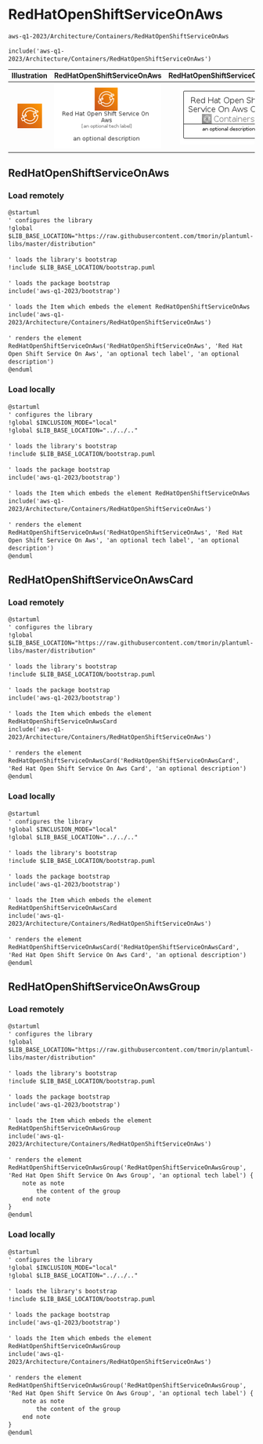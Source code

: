 # RedHatOpenShiftServiceOnAws


```text
aws-q1-2023/Architecture/Containers/RedHatOpenShiftServiceOnAws
```

```text
include('aws-q1-2023/Architecture/Containers/RedHatOpenShiftServiceOnAws')
```



| Illustration | RedHatOpenShiftServiceOnAws | RedHatOpenShiftServiceOnAwsCard | RedHatOpenShiftServiceOnAwsGroup |
| :---: | :---: | :---: | :---: |
| ![illustration for Illustration](../../../aws-q1-2023/Architecture/Containers/RedHatOpenShiftServiceOnAws.png) | ![illustration for RedHatOpenShiftServiceOnAws](../../../aws-q1-2023/Architecture/Containers/RedHatOpenShiftServiceOnAws.Local.png) | ![illustration for RedHatOpenShiftServiceOnAwsCard](../../../aws-q1-2023/Architecture/Containers/RedHatOpenShiftServiceOnAwsCard.Local.png) | ![illustration for RedHatOpenShiftServiceOnAwsGroup](../../../aws-q1-2023/Architecture/Containers/RedHatOpenShiftServiceOnAwsGroup.Local.png) |




## RedHatOpenShiftServiceOnAws

### Load remotely
```plantuml
@startuml
' configures the library
!global $LIB_BASE_LOCATION="https://raw.githubusercontent.com/tmorin/plantuml-libs/master/distribution"

' loads the library's bootstrap
!include $LIB_BASE_LOCATION/bootstrap.puml

' loads the package bootstrap
include('aws-q1-2023/bootstrap')

' loads the Item which embeds the element RedHatOpenShiftServiceOnAws
include('aws-q1-2023/Architecture/Containers/RedHatOpenShiftServiceOnAws')

' renders the element
RedHatOpenShiftServiceOnAws('RedHatOpenShiftServiceOnAws', 'Red Hat Open Shift Service On Aws', 'an optional tech label', 'an optional description')
@enduml
```

### Load locally
```plantuml
@startuml
' configures the library
!global $INCLUSION_MODE="local"
!global $LIB_BASE_LOCATION="../../.."

' loads the library's bootstrap
!include $LIB_BASE_LOCATION/bootstrap.puml

' loads the package bootstrap
include('aws-q1-2023/bootstrap')

' loads the Item which embeds the element RedHatOpenShiftServiceOnAws
include('aws-q1-2023/Architecture/Containers/RedHatOpenShiftServiceOnAws')

' renders the element
RedHatOpenShiftServiceOnAws('RedHatOpenShiftServiceOnAws', 'Red Hat Open Shift Service On Aws', 'an optional tech label', 'an optional description')
@enduml
```

## RedHatOpenShiftServiceOnAwsCard

### Load remotely
```plantuml
@startuml
' configures the library
!global $LIB_BASE_LOCATION="https://raw.githubusercontent.com/tmorin/plantuml-libs/master/distribution"

' loads the library's bootstrap
!include $LIB_BASE_LOCATION/bootstrap.puml

' loads the package bootstrap
include('aws-q1-2023/bootstrap')

' loads the Item which embeds the element RedHatOpenShiftServiceOnAwsCard
include('aws-q1-2023/Architecture/Containers/RedHatOpenShiftServiceOnAws')

' renders the element
RedHatOpenShiftServiceOnAwsCard('RedHatOpenShiftServiceOnAwsCard', 'Red Hat Open Shift Service On Aws Card', 'an optional description')
@enduml
```

### Load locally
```plantuml
@startuml
' configures the library
!global $INCLUSION_MODE="local"
!global $LIB_BASE_LOCATION="../../.."

' loads the library's bootstrap
!include $LIB_BASE_LOCATION/bootstrap.puml

' loads the package bootstrap
include('aws-q1-2023/bootstrap')

' loads the Item which embeds the element RedHatOpenShiftServiceOnAwsCard
include('aws-q1-2023/Architecture/Containers/RedHatOpenShiftServiceOnAws')

' renders the element
RedHatOpenShiftServiceOnAwsCard('RedHatOpenShiftServiceOnAwsCard', 'Red Hat Open Shift Service On Aws Card', 'an optional description')
@enduml
```

## RedHatOpenShiftServiceOnAwsGroup

### Load remotely
```plantuml
@startuml
' configures the library
!global $LIB_BASE_LOCATION="https://raw.githubusercontent.com/tmorin/plantuml-libs/master/distribution"

' loads the library's bootstrap
!include $LIB_BASE_LOCATION/bootstrap.puml

' loads the package bootstrap
include('aws-q1-2023/bootstrap')

' loads the Item which embeds the element RedHatOpenShiftServiceOnAwsGroup
include('aws-q1-2023/Architecture/Containers/RedHatOpenShiftServiceOnAws')

' renders the element
RedHatOpenShiftServiceOnAwsGroup('RedHatOpenShiftServiceOnAwsGroup', 'Red Hat Open Shift Service On Aws Group', 'an optional tech label') {
    note as note
        the content of the group
    end note
}
@enduml
```

### Load locally
```plantuml
@startuml
' configures the library
!global $INCLUSION_MODE="local"
!global $LIB_BASE_LOCATION="../../.."

' loads the library's bootstrap
!include $LIB_BASE_LOCATION/bootstrap.puml

' loads the package bootstrap
include('aws-q1-2023/bootstrap')

' loads the Item which embeds the element RedHatOpenShiftServiceOnAwsGroup
include('aws-q1-2023/Architecture/Containers/RedHatOpenShiftServiceOnAws')

' renders the element
RedHatOpenShiftServiceOnAwsGroup('RedHatOpenShiftServiceOnAwsGroup', 'Red Hat Open Shift Service On Aws Group', 'an optional tech label') {
    note as note
        the content of the group
    end note
}
@enduml
```

